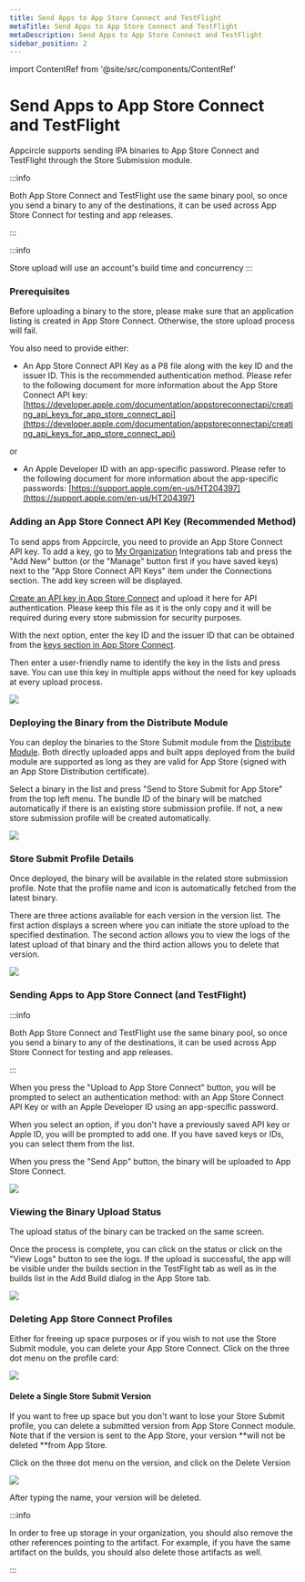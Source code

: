 ```yaml
---
title: Send Apps to App Store Connect and TestFlight
metaTitle: Send Apps to App Store Connect and TestFlight
metaDescription: Send Apps to App Store Connect and TestFlight
sidebar_position: 2
---
```


import ContentRef from '@site/src/components/ContentRef'

# Send Apps to App Store Connect and TestFlight

Appcircle supports sending IPA binaries to App Store Connect and TestFlight through the Store Submission module.

:::info

Both App Store Connect and TestFlight use the same binary pool, so once you send a binary to any of the destinations, it can be used across App Store Connect for testing and app releases.

:::

:::info

Store upload will use an account's build time and concurrency
:::


### Prerequisites

Before uploading a binary to the store, please make sure that an application listing is created in App Store Connect. Otherwise, the store upload process will fail.

You also need to provide either:

- An App Store Connect API Key as a P8 file along with the key ID and the issuer ID. This is the recommended authentication method. Please refer to the following document for more information about the App Store Connect API key:\
  [https://developer.apple.com/documentation/appstoreconnectapi/creating_api_keys_for_app_store_connect_api](https://developer.apple.com/documentation/appstoreconnectapi/creating_api_keys_for_app_store_connect_api)

or

- An Apple Developer ID with an app-specific password. Please refer to the following document for more information about the app-specific passwords: [https://support.apple.com/en-us/HT204397](https://support.apple.com/en-us/HT204397)

### Adding an App Store Connect API Key (Recommended Method)

To send apps from Appcircle, you need to provide an App Store Connect API key. To add a key, go to [My Organization](../account/my-organization.md) Integrations tab and press the "Add New" button (or the "Manage" button first if you have saved keys) next to the "App Store Connect API Keys" item under the Connections section. The add key screen will be displayed.

[Create an API key in App Store Connect](https://developer.apple.com/documentation/appstoreconnectapi/creating_api_keys_for_app_store_connect_api) and upload it here for API authentication. Please keep this file as it is the only copy and it will be required during every store submission for security purposes.

With the next option, enter the key ID and the issuer ID that can be obtained from the [keys section in App Store Connect](https://appstoreconnect.apple.com/access/api).

Then enter a user-friendly name to identify the key in the lists and press save. You can use this key in multiple apps without the need for key uploads at every upload process.

![](<https://cdn.appcircle.io/docs/assets/image (93).png>)

### Deploying the Binary from the Distribute Module

You can deploy the binaries to the Store Submit module from the [Distribute Module](../distribute/create-or-select-a-distribution-profile.md). Both directly uploaded apps and built apps deployed from the build module are supported as long as they are valid for App Store (signed with an App Store Distribution certificate).

Select a binary in the list and press "Send to Store Submit for App Store" from the top left menu. The bundle ID of the binary will be matched automatically if there is an existing store submission profile. If not, a new store submission profile will be created automatically.

![](<https://cdn.appcircle.io/docs/assets/image (84).png>)

### Store Submit Profile Details

Once deployed, the binary will be available in the related store submission profile. Note that the profile name and icon is automatically fetched from the latest binary.

There are three actions available for each version in the version list. The first action displays a screen where you can initiate the store upload to the specified destination. The second action allows you to view the logs of the latest upload of that binary and the third action allows you to delete that version.

![](<https://cdn.appcircle.io/docs/assets/image (95).png>)

###

### Sending Apps to App Store Connect (and TestFlight)

:::info

Both App Store Connect and TestFlight use the same binary pool, so once you send a binary to any of the destinations, it can be used across App Store Connect for testing and app releases.

:::

When you press the "Upload to App Store Connect" button, you will be prompted to select an authentication method: with an App Store Connect API Key or with an Apple Developer ID using an app-specific password.

When you select an option, if you don't have a previously saved API key or Apple ID, you will be prompted to add one. If you have saved keys or IDs, you can select them from the list.

When you press the "Send App" button, the binary will be uploaded to App Store Connect.

![](<https://cdn.appcircle.io/docs/assets/image (96).png>)

### Viewing the Binary Upload Status

The upload status of the binary can be tracked on the same screen.

Once the process is complete, you can click on the status or click on the "View Logs" button to see the logs. If the upload is successful, the app will be visible under the builds section in the TestFlight tab as well as in the builds list in the Add Build dialog in the App Store tab.

![](<https://cdn.appcircle.io/docs/assets/image (88).png>)

### Deleting App Store Connect Profiles

Either for freeing up space purposes or if you wish to not use the Store Submit module, you can delete your App Store Connect. Click on the three dot menu on the profile card:

![](<https://cdn.appcircle.io/docs/assets/image (208).png>)

#### Delete a Single Store Submit Version

If you want to free up space but you don't want to lose your Store Submit profile, you can delete a submitted version from App Store Connect module. Note that if the version is sent to the App Store, your version **will not be deleted **from App Store.

Click on the three dot menu on the version, and click on the Delete Version

![](<https://cdn.appcircle.io/docs/assets/image (209).png>)

After typing the name, your version will be deleted.

:::info

In order to free up storage in your organization, you should also remove the other references pointing to the artifact. For example, if you have the same artifact on the builds, you should also delete those artifacts as well.

:::
